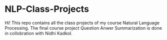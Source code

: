 # NLP-Class-Projects
Hi! This repo contains all the class projects of my course Natural Language Processing.
The final course project Question Anwer Summarization is done in collobration with Nidhi Kadkol.
